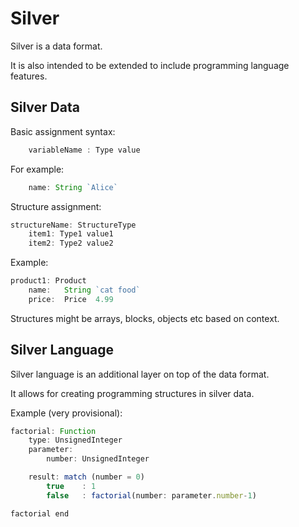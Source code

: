 Silver
======

Silver is a data format.

It is also intended to be extended to include programming language features.



Silver Data
-----------

Basic assignment syntax:
```js
	variableName : Type value
```
For example:
```js
	name: String `Alice`
```



Structure assignment:
```js
structureName: StructureType
	item1: Type1 value1
	item2: Type2 value2
```
Example:
```js
product1: Product
	name:	String `cat food`
	price:	Price  4.99
```

Structures might be arrays, blocks, objects etc based on context.




Silver Language
---------------

Silver language is an additional layer on top of the data format.

It allows for creating programming structures in silver data.

Example (very provisional):
```js
factorial: Function
	type: UnsignedInteger
	parameter:
		number: UnsignedInteger

	result: match (number = 0)
		true	: 1
		false	: factorial(number: parameter.number-1)

factorial end
```


